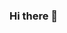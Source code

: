 ### Hi there 👋

<!--
**codify4/codify4** is a ✨ _special_ ✨ repository because its `README.md` (this file) appears on your GitHub profile.

Here are some ideas to get you started:

- 🔭 I’m currently in school
- 🌱 I’m currently learning C programing language.
- 🤔 I’m looking for help with things I might not have clear about C.
- 📫 How to reach me: From comments in my repositoy or my discord -> slay#3139
- 😄 Pronouns: Don't have any.
- ⚡ Fun fact: I really like FPS games like valorant, but also other games too.
-->
